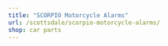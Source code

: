 ```yaml
---
title: "SCORPIO Motorcycle Alarms"
url: /scottsdale/scorpio-motorcycle-alarms/
shop: car parts
---
```

